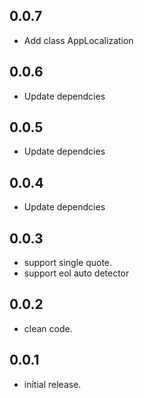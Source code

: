 ## 0.0.7
- Add class AppLocalization

## 0.0.6
- Update dependcies

## 0.0.5
- Update dependcies

## 0.0.4
- Update dependcies

## 0.0.3
- support single quote.
- support eol auto detector

## 0.0.2
- clean code.

## 0.0.1
- initial release.
